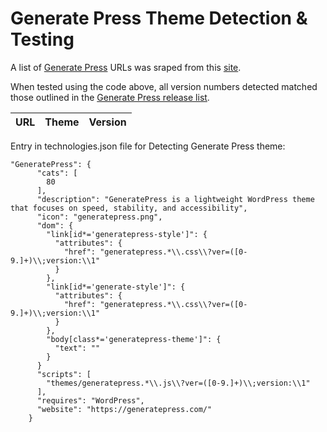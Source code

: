 # Generate Press Theme Detection & Testing

A list of [Generate Press](https://generatepress.com/) URLs was sraped from this [site](https://wplift.com/generatepress-examples-showcase).

When tested using the code above, all version numbers detected matched those outlined in the [Generate Press release list](https://generatepress.com/category/development/).
      

| URL | Theme | Version |
| ---------- |:-------------:| :-----:|



Entry in technologies.json file for Detecting Generate Press theme:

```       
"GeneratePress": {
      "cats": [
        80
      ],
      "description": "GeneratePress is a lightweight WordPress theme that focuses on speed, stability, and accessibility",
      "icon": "generatepress.png",
      "dom": {
        "link[id*='generatepress-style']": {
          "attributes": { 
            "href": "generatepress.*\\.css\\?ver=([0-9.]+)\\;version:\\1"
          }
        },
        "link[id*='generate-style']": {
          "attributes": { 
            "href": "generatepress.*\\.css\\?ver=([0-9.]+)\\;version:\\1"
          }
        },
        "body[class*='generatepress-theme']": {
          "text": ""
        }
      }
      "scripts": [
        "themes/generatepress.*\\.js\\?ver=([0-9.]+)\\;version:\\1"
      ],
      "requires": "WordPress",
      "website": "https://generatepress.com/"
    }
```
